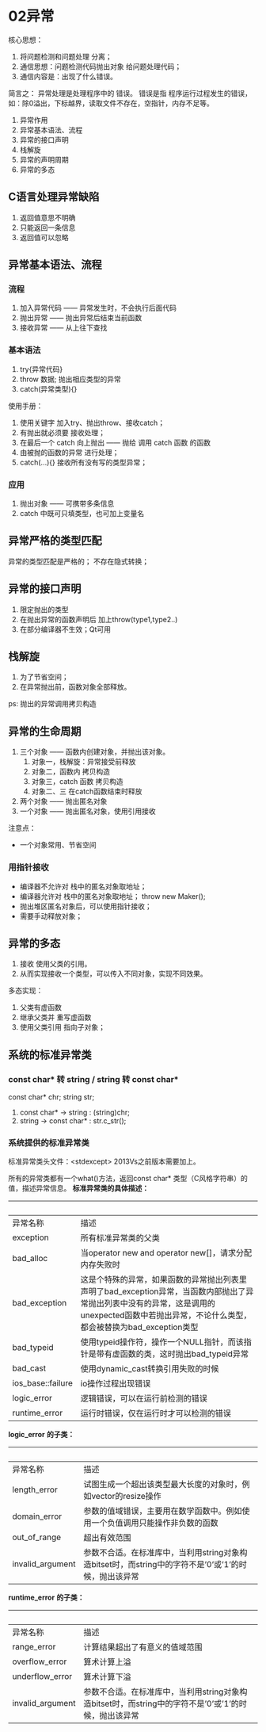 # 02异常
核心思想：
1. 将问题检测和问题处理 分离；
2. 通信思想：问题检测代码抛出对象 给问题处理代码；
3. 通信内容是：出现了什么错误。

简言之：
异常处理是处理程序中的 错误。
错误是指 程序运行过程发生的错误，如：除0溢出，下标越界，读取文件不存在，空指针，内存不足等。


1. 异常作用
2. 异常基本语法、流程
3. 异常的接口声明
4. 栈解旋
5. 异常的声明周期
6. 异常的多态


## C语言处理异常缺陷
1. 返回值意思不明确
2. 只能返回一条信息
3. 返回值可以忽略



## 异常基本语法、流程

### 流程
1. 加入异常代码     —— 异常发生时，不会执行后面代码
2. 抛出异常         —— 抛出异常后结束当前函数
3. 接收异常         —— 从上往下查找

### 基本语法
1. try{异常代码} 
2. throw 数据;    抛出相应类型的异常
3. catch(异常类型){}


使用手册：
1. 使用关键字 加入try、抛出throw、接收catch；
2. 有抛出就必须要 接收处理；
3. 在最后一个 catch 向上抛出   —— 抛给 调用 catch 函数 的函数
4. 由被抛的函数的异常 进行处理；
5. catch(...){}  接收所有没有写的类型异常；


### 应用
1. 抛出对象    —— 可携带多条信息
2. catch  中既可只填类型，也可加上变量名




## 异常严格的类型匹配
异常的类型匹配是严格的；
不存在隐式转换；


## 异常的接口声明
1. 限定抛出的类型
2. 在抛出异常的函数声明后 加上throw(type1,type2..)
3. 在部分编译器不生效；Qt可用



## 栈解旋
1. 为了节省空间；
2. 在异常抛出前，函数对象全部释放。

ps: 抛出的异常调用拷贝构造



## 异常的生命周期
1. 三个对象     —— 函数内创建对象，并抛出该对象。
    1. 对象一，栈解旋：异常接受前释放
    2. 对象二，函数内 拷贝构造
    3. 对象三，catch 函数 拷贝构造
    4. 对象二、三 在catch函数结束时释放
2. 两个对象     —— 抛出匿名对象
3. 一个对象     —— 抛出匿名对象，使用引用接收

注意点：
- 一个对象常用、节省空间

### 用指针接收
- 编译器不允许对 栈中的匿名对象取地址；
- 编译器允许对 栈中的匿名对象取地址； throw new Maker();
- 抛出堆区匿名对象后，可以使用指针接收；
- 需要手动释放对象；



## 异常的多态
1. 接收 使用父类的引用。
2. 从而实现接收一个类型，可以传入不同对象，实现不同效果。

多态实现：
1. 父类有虚函数
2. 继承父类并 重写虚函数
3. 使用父类引用 指向子对象；



## 系统的标准异常类
           
           
### const char* 转 string / string 转 const char*
const char* chr;
string str;
1. const char* -> string : (string)chr;
2. string -> const char* : str.c_str();


### 系统提供的标准异常类
标准异常类头文件：\<stdexcept\>
2013Vs之前版本需要加上。


所有的异常类都有一个what()方法，返回const char\* 类型（C风格字符串）的值，描述异常信息。
**标准异常类的具体描述：**

| <br> | <br> |
| --- | --- |
| 异常名称 | 描述 |
| exception | 所有标准异常类的父类 |
| bad\_alloc | 当operator new and operator new\[\]，请求分配内存失败时 |
| bad\_exception | 这是个特殊的异常，如果函数的异常抛出列表里声明了bad\_exception异常，当函数内部抛出了异常抛出列表中没有的异常，这是调用的unexpected函数中若抛出异常，不论什么类型，都会被替换为bad\_exception类型 |
| bad\_typeid | 使用typeid操作符，操作一个NULL指针，而该指针是带有虚函数的类，这时抛出bad\_typeid异常 |
| bad\_cast | 使用dynamic\_cast转换引用失败的时候 |
| ios\_base::failure | io操作过程出现错误 |
| logic\_error | 逻辑错误，可以在运行前检测的错误 |
| runtime\_error  | 运行时错误，仅在运行时才可以检测的错误 |

**logic\_error** **的子类：**

| <br> | <br> |
| --- | --- |
| 异常名称 | 描述 |
| length\_error | 试图生成一个超出该类型最大长度的对象时，例如vector的resize操作 |
| domain\_error | 参数的值域错误，主要用在数学函数中。例如使用一个负值调用只能操作非负数的函数 |
| out\_of\_range | 超出有效范围 |
| invalid\_argument | 参数不合适。在标准库中，当利用string对象构造bitset时，而string中的字符不是’0’或’1’的时候，抛出该异常 |

**runtime\_error** **的子类：**

|       <br>        |                                              <br>                                               |
| ----------------- | ----------------------------------------------------------------------------------------------- |
| 异常名称           | 描述                                                                                            |
| range\_error      | 计算结果超出了有意义的值域范围                                                                    |
| overflow\_error   | 算术计算上溢                                                                                     |
| underflow\_error  | 算术计算下溢                                                                                     |
| invalid\_argument | 参数不合适。在标准库中，当利用string对象构造bitset时，而string中的字符不是’0’或’1’的时候，抛出该异常 |